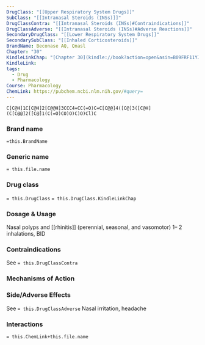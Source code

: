 ```yaml
---
DrugClass: "[[Upper Respiratory System Drugs]]"
SubClass: "[[Intranasal Steroids (INSs)]]"
DrugClassContra: "[[Intranasal Steroids (INSs)#Contraindications]]"
DrugClassAdverse: "[[Intranasal Steroids (INSs)#Adverse Reactions]]"
SecondaryDrugClass: "[[Lower Respiratory System Drugs]]"
SecondarySubClass: "[[Inhaled Corticosteroids]]"
BrandName: Beconase AQ, Qnasl
Chapter: "30"
KindleLinkChap: "[Chapter 30](kindle://book?action=open&asin=B09FRF11YJ&location=15967)"
KindleLink: 
tags:
  - Drug
  - Pharmacology
Course: Pharmacology
ChemLink: https://pubchem.ncbi.nlm.nih.gov/#query=
---
```

```smiles
C[C@H]1C[C@H]2[C@@H]3CCC4=CC(=O)C=C[C@@]4([C@]3([C@H](C[C@@]2([C@]1(C(=O)CO)O)C)O)Cl)C
```

### Brand name
`=this.BrandName`

### Generic name
`= this.file.name`

### Drug class 
`= this.DrugClass`
	`= this.DrugClass.KindleLinkChap`

### Dosage & Usage
Nasal polyps and [[rhinitis]] (perennial, seasonal, and vasomotor)
1– 2 inhalations, BID 

### Contraindications
See `= this.DrugClassContra`

### Mechanisms of Action

### Side/Adverse Effects
See `= this.DrugClassAdverse`
Nasal irritation, headache

### Interactions

`= this.ChemLink+this.file.name`

 